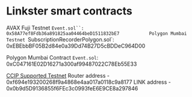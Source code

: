 # Linkster smart contracts

AVAX Fuji Testnet `Event.sol``: 0x58A77ef8Fdb36a891825aa04464beD1511832bE7          
Polygon Mumbai Testnet `SubscriptionRecorderPolygon.sol`: 0xEBEbbBF05B2d84e0a39Dd74B27D5cBDDeC964D00     

Polygon Mumbai Contract `Event.sol`: 0xC047161E02D16271a300af99487022C78Eb55E33

[CCIP Supported Testnet](https://docs.chain.link/ccip/supported-networks/v1_2_0/testnet#avalanche-fuji)
Router address - 0xf694e193200268f9a4868e4aa017a0118c9a8177
LINK address   - 0x0b9d5D9136855f6FEc3c0993feE6E9CE8a297846